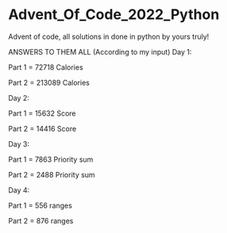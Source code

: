 # Advent_Of_Code_2022_Python
Advent of code, all solutions in done in python by yours truly!


ANSWERS TO THEM ALL (According to my input)
Day 1:

  Part 1 = 72718 Calories
  
  Part 2 = 213089 Calories
 
Day 2:
  
  Part 1 = 15632 Score
  
  Part 2 = 14416 Score
 
Day 3:
 
  Part 1 = 7863 Priority sum
  
  Part 2 = 2488 Priority sum
  
Day 4:

  Part 1 = 556 ranges
  
  Part 2 = 876 ranges
 

